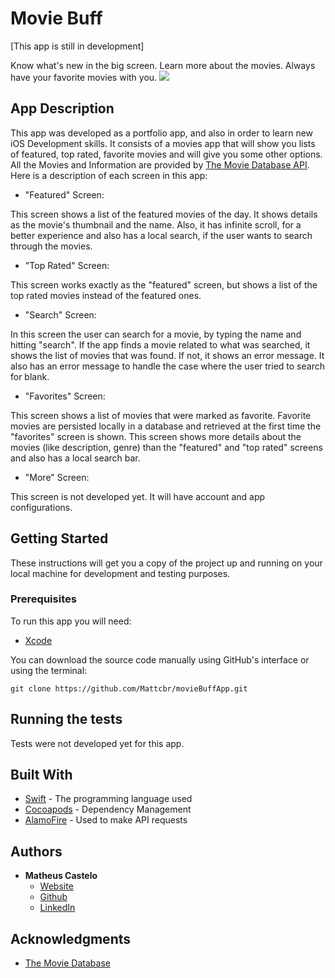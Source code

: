 # Movie Buff
[This app is still in development]

Know what's new in the big screen. Learn more about the movies. Always have your favorite movies with you. 
![](https://mattcbr.github.io/imgs/Projects/Apps/movieBuff.png)

## App Description

This app was developed as a portfolio app, and also in order to learn new iOS Development skills. It consists of a movies app that will show you lists of featured, top rated, favorite movies and will give you some other options. All the Movies and Information are provided by [The Movie Database API](https://developers.themoviedb.org/3/getting-started/introduction). Here is a description of each screen in this app:

* "Featured" Screen:

This screen shows a list of the featured movies of the day. It shows details as the movie's thumbnail and the name. Also, it has infinite scroll, for a better experience and also has a local search, if the user wants to search through the movies.

* "Top Rated" Screen:

This screen works exactly as the "featured" screen, but shows a list of the top rated movies instead of the featured ones.

* "Search" Screen:

In this screen the user can search for a movie, by typing the name and hitting "search". If the app finds a movie related to what was searched, it shows the list of movies that was found. If not, it shows an error message. It also has an error message to handle the case where the user tried to search for blank.

* "Favorites" Screen:

This screen shows a list of movies that were marked as favorite. Favorite movies are persisted locally in a database and retrieved at the first time the "favorites" screen is shown. This screen shows more details about the movies (like description, genre) than the "featured" and "top rated" screens and also has a local search bar.

* "More" Screen:

This screen is not developed yet. It will have account and app configurations.

## Getting Started

These instructions will get you a copy of the project up and running on your local machine for development and testing purposes.

### Prerequisites

To run this app you will need:
* [Xcode](https://developer.apple.com/xcode/)

You can download the source code manually using GitHub's interface or using the terminal:

```
git clone https://github.com/Mattcbr/movieBuffApp.git
```

## Running the tests

Tests were not developed yet for this app.

## Built With

* [Swift](https://developer.apple.com/swift/) - The programming language used
* [Cocoapods](https://cocoapods.org/) - Dependency Management
* [AlamoFire](https://github.com/Alamofire/Alamofire) - Used to make API requests

## Authors

* **Matheus Castelo**
  - [Website](https://mattcbr.github.io/)
  - [Github](https://github.com/Mattcbr)
  - [LinkedIn](https://www.linkedin.com/in/matheuscastelo/)
  
## Acknowledgments

* [The Movie Database](https://www.themoviedb.org/)
